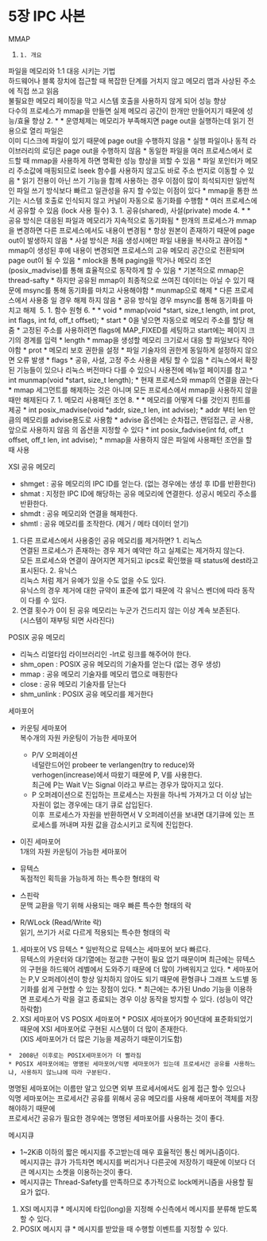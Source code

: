 # 5장 IPC 사본

MMAP

  1.     1. 개요  
파일을 메모리와 1:1 대응 시키는 기법  
하드웨어나 블록 장치에 접근할 때 복잡한 단계를 거치지 않고 메모리 맵과 사상된 주소에 직접 쓰고 읽음  
불필요한 메모리 페이징을 막고 시스템 호출을 사용하지 않게 되어 성능 향상  
다수의 프로세스가 mmap을 만들면 실제 메모리 공간이 한개만 만들어지기 때문에 성능/효율 향상
  2.     *       * 운영체제는 메모리가 부족해지면 page out을 실행하는데 읽기 전용으로 열리 파일은   
이미 디스크에 파일이 있기 때문에 page out을 수행하지 않음 
        * 실행 파일이나 동적 라이브러리의 로딩은 page out을 수행하지 않음
        * 동일한 파일을 여러 프로세스에서 로드할 때 mmap을 사용하게 하면 명확한 성능 향상을 꾀할 수 있음
      * 파일 포인터가 메모리 주소값에 매핑되므로 lseek 함수를 사용하지 않고도 바로 주소 번지로 이동할 수 있음
      * 읽기 전용이 아닌 쓰기 기능을 함께 사용하는 경우 이점이 많이 희석되지만 일반적인 파일 쓰기 방식보다 빠르고 일관성을 유지 할 수있는 이점이 있다 
        * mmap을 통한 쓰기는 시스템 호출로 인식되지 않고 커널이 자동으로 동기화를 수행함
        * 여러 프로세스에서 공유할 수 있음 (lock 사용 필수)
  3.     1. 공유(shared), 사설(private) mode
  4.     *       * 공유 방식은 대응된 파일과 메모리가 지속적으로 동기화됨 
        * 한개의 프로세스가 mmap을 변경하면 다른 프로세스에서도 내용이 변경됨
        * 항상 원본이 존재하기 때문에 page out이 발생하지 않음
      * 사설 방식은 처음 생성시에만 파일 내용을 복사하고 끊어짐 
        * mmap이 생성된 후에 내용이 변경되면 프로세스의 고유 메모리 공간으로 전환되며 page out이 될 수 있음
        * mlock을 통해 paging을 막거나 메모리 조언(posix_madvise)를 통해 효율적으로 동작하게 할 수 있음
      * 기본적으로 mmap은 thread-safty 
        * 하지만 공유된 mmap이 최종적으로 쓰여진 데이터는 아닐 수 있기 때문에 msync를 통해 동기화를 마치고 사용해야함
      * munmap으로 해제 
        * 다른 프로세스에서 사용중 일 경우 해제 하지 않음
        * 공유 방식일 경우 msync를 통해 동기화를 마치고 해제 
  5.     1. 함수 원형
  6.     *       * void * mmap(void *start, size_t length, int prot, int flags, int fd, off_t offset); 
        * start 
          * 0을 넣으면 자동으로 메모리 주소를 할당 해줌
          * 고정된 주소를 사용하려면 flags에 MAP_FIXED를 세팅하고 start에는 페이지 크기의 경계를 입력
        * length 
          * mmap을 생성할 메모리 크기로서 대응 할 파일보다 작아야함
        * prot 
          * 메모리 보호 권한을 설정
          * 파일 기술자의 권한게 동일하게 설정하지 않으면 오류 발생
        * flags 
          * 공유, 사설, 고정 주소 사용을 세팅 할 수 있음
          * 리눅스에서 확장된 기능들이 있으나 리눅스 버전마다 다를 수 있으니 사용전에 메뉴얼 페이지를 참고
      * int munmap(void *start, size_t length); 
        * 현재 프로세스와 mmap의 연결을 끊는다
        * mmap 세그먼트를 해제하는 것은 아니며 모든 프로세스에서 mmap을 사용하지 않을 때만 해제된다
  7.     1. 메모리 사용패던 조언
  8.     *       * 메모리를 어떻게 다룰 것인지 힌트를 제공
      * int posix_madvise(void *addr, size_t len, int advise); 
        * addr 부터 len 만큼의 메모리를 advise용도로 사용함
        * advise 옵션에는 순차접근, 랜덤접근, 곧 사용, 앞으로 사용하지 않음 의 옵션을 지정할 수 있다
      * int posix_fadvise(int fd, off_t offset, off_t len, int advise); 
        * mmap을 사용하지 않은 파일에 사용패턴 조언을 할 때 사용



XSI 공유 메모리

  * shmget : 공유 메모리의 IPC ID를 얻는다. (없는 경우에는 생성 후 ID를 반환한다)
  * shmat : 지정한 IPC ID에 해당하는 공유 메모리에 연결한다. 성공시 메모리 주소를 반환한다.
  * shmdt : 공유 메모리와 연결을 해제한다.
  * shmtl : 공유 메모리를 조작한다. (제거 / 메타 데이터 얻기)



  


  1. 다른 프로세스에서 사용중인 공유 메모리를 제거하면? 
    1. 리눅스  
연결된 프로세스가 존재하는 경우 제거 예약만 하고 실제로는 제거하지 않는다.  
모든 프로세스와 연결이 끊어지면 제거되고 ipcs로 확인했을 때 status에 dest라고 표시된다.
    2. 유닉스  
리눅스 처럼 제거 유예가 있을 수도 없을 수도 있다.  
유닉스의 경우 제거에 대한 규약이 표준에 없기 때문에 각 유닉스 벤더에 따라 동작이 다를 수 있다.
  2. 연결 횟수가 0이 된 공유 메모리는 누군가 건드리지 않는 이상 계속 보존된다.  
(시스템이 재부팅 되면 사라진다)



  


POSIX 공유 메모리

  * 리눅스 리얼타임 라이브러리인 -lrt로 링크를 해주어야 한다.
  * shm_open : POSIX 공유 메모리의 기술자를 얻는다 (없는 경우 생성)
  * mmap : 공유 메모리 기술자를 메모리 맵으로 매핑한다
  * close : 공유 메모리 기술자를 닫는다
  * shm_unlink : POSIX 공유 메모리를 제거한다



  


세마포어

  * 카운팅 세마포어  
복수개의 자원 카운팅이 가능한 세마포어 
    * P/V 오퍼레이션  
네덜란드어인 probeer te verlangen(try to reduce)와 verhogen(increase)에서 따왔기 때문에 P, V를 사용한다.  
최근에 P는 Wait V는 Signal 이라고 부르는 경우가 많아지고 있다.
    * P 오퍼레이션으로 진입하는 프로세스는 자원을 하나씩 가져가고 더 이상 남는 자원이 없는 경우에는 대기 큐로 삽입된다.  
이후  프로세스가 자원을 반환하면서 V 오퍼레이션을 보내면 대기큐에 있는 프로세스를 꺼내며 자원 값을 감소시키고 로직에 진입한다.  

  * 이진 세마포어  
1개의 자원 카운팅이 가능한 세마포어
  * 뮤텍스  
독점적인 획득을 가능하게 하는 특수한 형태의 락
  * 스핀락  
문맥 교환을 막기 위해 사용되는 매우 빠른 특수한 형태의 락
  * R/WLock (Read/Write 락)  
읽기, 쓰기가 서로 다르게 적용되는 특수한 형태의 락



  


  1. 세마포어 VS 뮤텍스 
    * 일반적으로 뮤텍스는 세마포어 보다 빠르다.  
뮤텍스의 카운터와 대기열에는 정교한 구현이 필요 없기 때문이며 최근에는 뮤텍스의 구현을 하드웨어 레벨에서 도와주기 때문에 더 많이 가벼워지고 있다.
    * 세마포어는 P,V 오퍼레이션이 항상 일치하지 않아도 되기 때문에 환형큐나 그래프 노드별 동기화를 쉽게 구현할 수 있는 장점이 있다.
    * 최근에는 추가된 Undo 기능을 이용하면 프로세스가 락을 걸고 종료되는 경우 이상 동작을 방지할 수 있다. (성능이 약간 하락함)
  2. XSI 세마포어 VS POSIX 세마포어 
    * POSIX 세마포어가 90년대에 표준화되었기 때문에 XSI 세마포어로 구현된 시스템이 더 많이 존재한다.  
(XIS 세마포어가 더 많은 기능을 제공하기 때문이기도함)   

    *  2008년 이후로는 POSIX세마포어가 더 빨라짐
    * POSIX 세마포어에는 명명된 세마포어/익명 세마포어가 있는데 프로세서간 공유를 사용하느냐, 사용하지 않느냐에 따라 구분된다.  
명명된 세마포어는 이름만 알고 있으면 외부 프로세서에서도 쉽게 접근 할수 있으나  
익명 세마포어는 프로세서간 공유를 위해서 공유 메모리를 사용해 세마포어 객체를 저장해야하기 때문에  
프로세서간 공유가 필요한 경우에는 명명된 세마포어를 사용하는 것이 좋다.



메시지큐

  * 1~2KiB 이하의 짧은 메시지를 주고받는데 매우 효율적인 통신 메커니즘이다.  
메시지큐는 큐가 가득차면 메시지를 버리거나 다른곳에 저장하기 때문에 이보다 더 큰 메시지는 소켓을 이용하는것이 좋다.
  * 메시지큐는 Thread-Safety를 만족하므로 추가적으로 lock메커니즘을 사용할 필요가 없다.



  


  1. XSI 메시지큐 
    * 메시지에 타입(long)을 지정해 수신측에서 메시지를 분류해 받도록 할 수 있다.
  2. POSIX 메시지 큐 
    * 메시지를 받았을 때 수행할 이벤트를 지정할 수 있다.


